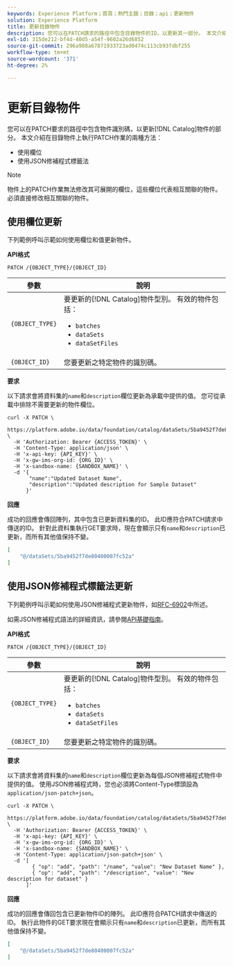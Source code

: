 ```yaml
---
keywords: Experience Platform；首頁；熱門主題；目錄；api；更新物件
solution: Experience Platform
title: 更新目錄物件
description: 您可以在PATCH請求的路徑中包含目錄物件的ID，以更新其一部分。 本文介紹如何使用欄位和使用JSON修補程式標籤法，對目錄物件執行PATCH作業。
exl-id: 315de212-bf4d-40d5-a54f-9602a26d6852
source-git-commit: 296a988a67871933723ad0474c113cb93fdbf255
workflow-type: tm+mt
source-wordcount: '371'
ht-degree: 2%

---
```


# 更新目錄物件

您可以在PATCH要求的路徑中包含物件識別碼，以更新[!DNL Catalog]物件的部分。 本文介紹在目錄物件上執行PATCH作業的兩種方法：

* 使用欄位
* 使用JSON修補程式標籤法

>[!NOTE]
>
>物件上的PATCH作業無法修改其可展開的欄位，這些欄位代表相互關聯的物件。 必須直接修改相互關聯的物件。

## 使用欄位更新

下列範例呼叫示範如何使用欄位和值更新物件。

**API格式**

```http
PATCH /{OBJECT_TYPE}/{OBJECT_ID}
```

| 參數 | 說明 |
| --- | --- |
| `{OBJECT_TYPE}` | 要更新的[!DNL Catalog]物件型別。 有效的物件包括： <ul><li>`batches`</li><li>`dataSets`</li><li>`dataSetFiles`</li></ul> |
| `{OBJECT_ID}` | 您要更新之特定物件的識別碼。 |

**要求**

以下請求會將資料集的`name`和`description`欄位更新為承載中提供的值。 您可從承載中排除不需要更新的物件欄位。

```shell
curl -X PATCH \
  https://platform.adobe.io/data/foundation/catalog/dataSets/5ba9452f7de80400007fc52a \
  -H 'Authorization: Bearer {ACCESS_TOKEN}' \
  -H 'Content-Type: application/json' \
  -H 'x-api-key: {API_KEY}' \
  -H 'x-gw-ims-org-id: {ORG_ID}' \
  -H 'x-sandbox-name: {SANDBOX_NAME}' \
  -d '{
       "name":"Updated Dataset Name",
       "description":"Updated description for Sample Dataset"
      }'
```

**回應**

成功的回應會傳回陣列，其中包含已更新資料集的ID。 此ID應符合PATCH請求中傳送的ID。 針對此資料集執行GET要求時，現在會顯示只有`name`和`description`已更新，而所有其他值保持不變。

```json
[
    "@/dataSets/5ba9452f7de80400007fc52a"
]
```

## 使用JSON修補程式標籤法更新

下列範例呼叫示範如何使用JSON修補程式更新物件，如[RFC-6902](https://tools.ietf.org/html/rfc6902)中所述。

如需JSON修補程式語法的詳細資訊，請參閱[API基礎指南](../../landing/api-fundamentals.md#json-patch)。

**API格式**

```http
PATCH /{OBJECT_TYPE}/{OBJECT_ID}
```

| 參數 | 說明 |
| --- | --- |
| `{OBJECT_TYPE}` | 要更新的[!DNL Catalog]物件型別。 有效的物件包括： <ul><li>`batches`</li><li>`dataSets`</li><li>`dataSetFiles`</li></ul> |
| `{OBJECT_ID}` | 您要更新之特定物件的識別碼。 |

**要求**

以下請求會將資料集的`name`和`description`欄位更新為每個JSON修補程式物件中提供的值。 使用JSON修補程式時，您也必須將Content-Type標頭設為`application/json-patch+json`。

```shell
curl -X PATCH \
  https://platform.adobe.io/data/foundation/catalog/dataSets/5ba9452f7de80400007fc52a \
  -H 'Authorization: Bearer {ACCESS_TOKEN}' \
  -H 'x-api-key: {API_KEY}' \
  -H 'x-gw-ims-org-id: {ORG_ID}' \
  -H 'x-sandbox-name: {SANDBOX_NAME}' \
  -H 'Content-Type: application/json-patch+json' \
  -d '[
        { "op": "add", "path": "/name", "value": "New Dataset Name" },
        { "op": "add", "path": "/description", "value": "New description for dataset" }
      ]'
```

**回應**

成功的回應會傳回包含已更新物件ID的陣列。 此ID應符合PATCH請求中傳送的ID。 執行此物件的GET要求現在會顯示只有`name`和`description`已更新，而所有其他值保持不變。

```json
[
    "@/dataSets/5ba9452f7de80400007fc52a"
]
```
